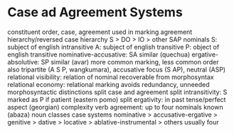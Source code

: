 # Case ad Agreement Systems
constituent order, case, agreement used in marking
agreement hierarchy/reversed case hierarchy
	S > DO > IO > other
SAP
	nominals
		S: subject of english intransitive
		A: subject of english transitive
		P: object of english transitive
	nominative-accusative: SA similar (quechua)
	ergative-absolutive: SP similar (avar)
		more common marking, less common order
	also tripartite (A S P, wangkumara), accusative focus (S AP), neutral (ASP)
	relational visibility: relation of nominal recoverable from morphosyntax
	relational economy: relational marking avoids redundancy, unneeded morphosyntactic distinctions
split case and agreement
	split intransitivity: S marked as P if patient (eastern pomo)
	split ergativity: in past tense/perfect aspect (georgian)
complexity
	verb agreement: up to four nominals known (abaza)
		noun classes
	case systems
		nominative > accusative-ergative > genitive > dative > locative > ablative-instrumental > others
			usually four